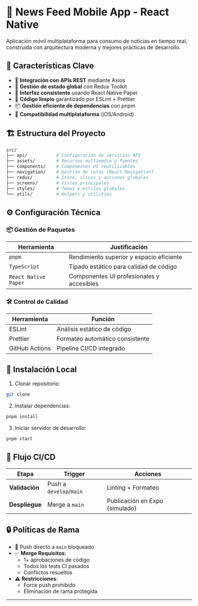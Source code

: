 # 📰 News Feed Mobile App - React Native  

Aplicación móvil multiplataforma para consumo de noticias en tiempo real, construida con arquitectura moderna y mejores prácticas de desarrollo.

## 🌟 Características Clave  

- 🔄 **Integración con APIs REST** mediante Axios  
- 🧠 **Gestión de estado global** con Redux Toolkit  
- 🎨 **Interfaz consistente** usando React Native Paper  
- 🧹 **Código limpio** garantizado por ESLint + Prettier  
- 📦 **Gestión eficiente de dependencias** con pnpm  
- 📱 **Compatibilidad multiplataforma** (iOS/Android)  

## 🏗 Estructura del Proyecto  

```bash
src/
├── api/           # Configuración de servicios API
├── assets/        # Recursos multimedia y fuentes
├── components/    # Componentes UI reutilizables
├── navigation/    # Gestión de rutas (React Navigation)
├── redux/         # Store, slices y acciones globales
├── screens/       # Vistas principales
├── styles/        # Temas y estilos globales
└── utils/         # Helpers y utilities
```

## ⚙️ Configuración Técnica  

### 📦 Gestión de Paquetes  
| Herramienta | Justificación |  
|-------------|---------------|  
| `pnpm` | Rendimiento superior y espacio eficiente |  
| `TypeScript` | Tipado estático para calidad de código |  
| `React Native Paper` | Componentes UI profesionales y accesibles |  

### 🛠️ Control de Calidad  
| Herramienta | Función |  
|-------------|---------|  
| ESLint | Análisis estático de código |  
| Prettier | Formateo automático consistente |  
| GitHub Actions | Pipeline CI/CD integrado |  

## 🚀 Instalación Local  

1. Clonar repositorio:  
```bash
git clone 
```

2. Instalar dependencias:  
```bash
pnpm install
```

3. Iniciar servidor de desarrollo:  
```bash
pnpm start
```

## 🔄 Flujo CI/CD  

| Etapa | Trigger | Acciones |  
|-------|---------|----------|  
| **Validación** | Push a `develop`/`main` | Linting + Formateo |  
| **Despliegue** | Merge a `main` | Publicación en Expo (simulado) |  

## 🔒 Políticas de Rama  

- 🛑 Push directo a `main` bloqueado  
- ✅ **Merge Requisitos**:  
  - 1+ aprobaciones de código  
  - Todos los tests CI pasados  
  - Conflictos resueltos  
- ⚠️ **Restricciones**:  
  - Force push prohibido  
  - Eliminación de rama protegida  

---

